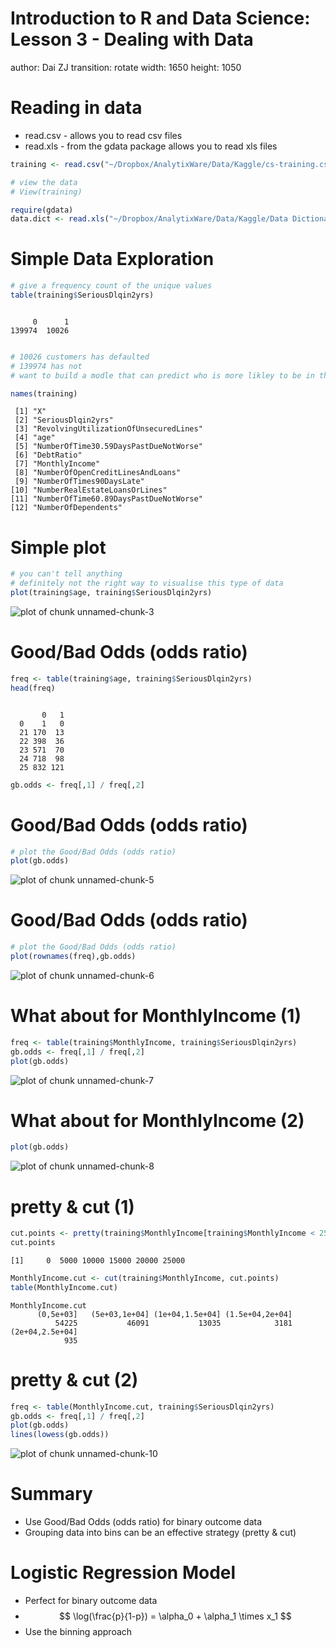 Introduction to R and Data Science: Lesson 3 - Dealing with Data
========================================================
author: Dai ZJ
transition: rotate
width: 1650
height: 1050




Reading in data
========================================================
- read.csv - allows you to read csv files
- read.xls - from the gdata package allows you to read xls files



```r
training <- read.csv("~/Dropbox/AnalytixWare/Data/Kaggle/cs-training.csv")

# view the data
# View(training)

require(gdata)
data.dict <- read.xls("~/Dropbox/AnalytixWare/Data/Kaggle/Data Dictionary.xls")
```


Simple Data Exploration
========================================================

```r
# give a frequency count of the unique values
table(training$SeriousDlqin2yrs)
```

```

     0      1 
139974  10026 
```

```r

# 10026 customers has defaulted 
# 139974 has not
# want to build a modle that can predict who is more likley to be in the 1 (defaulted) group

names(training)
```

```
 [1] "X"                                   
 [2] "SeriousDlqin2yrs"                    
 [3] "RevolvingUtilizationOfUnsecuredLines"
 [4] "age"                                 
 [5] "NumberOfTime30.59DaysPastDueNotWorse"
 [6] "DebtRatio"                           
 [7] "MonthlyIncome"                       
 [8] "NumberOfOpenCreditLinesAndLoans"     
 [9] "NumberOfTimes90DaysLate"             
[10] "NumberRealEstateLoansOrLines"        
[11] "NumberOfTime60.89DaysPastDueNotWorse"
[12] "NumberOfDependents"                  
```


Simple plot
========================================================

```r
# you can't tell anything
# definitely not the right way to visualise this type of data
plot(training$age, training$SeriousDlqin2yrs)
```

![plot of chunk unnamed-chunk-3](lesson_3_-_dealing_with_data-figure/unnamed-chunk-3.png) 


Good/Bad Odds (odds ratio)
========================================================

```r
freq <- table(training$age, training$SeriousDlqin2yrs)
head(freq)
```

```
    
       0   1
  0    1   0
  21 170  13
  22 398  36
  23 571  70
  24 718  98
  25 832 121
```

```r
gb.odds <- freq[,1] / freq[,2]
```


Good/Bad Odds (odds ratio)
========================================================

```r
# plot the Good/Bad Odds (odds ratio)
plot(gb.odds)
```

![plot of chunk unnamed-chunk-5](lesson_3_-_dealing_with_data-figure/unnamed-chunk-5.png) 


Good/Bad Odds (odds ratio)
========================================================

```r
# plot the Good/Bad Odds (odds ratio)
plot(rownames(freq),gb.odds)
```

![plot of chunk unnamed-chunk-6](lesson_3_-_dealing_with_data-figure/unnamed-chunk-6.png) 


What about for MonthlyIncome (1)
========================================================

```r
freq <- table(training$MonthlyIncome, training$SeriousDlqin2yrs)
gb.odds <- freq[,1] / freq[,2]
plot(gb.odds)
```

![plot of chunk unnamed-chunk-7](lesson_3_-_dealing_with_data-figure/unnamed-chunk-7.png) 



What about for MonthlyIncome (2)
========================================================

```r
plot(gb.odds)
```

![plot of chunk unnamed-chunk-8](lesson_3_-_dealing_with_data-figure/unnamed-chunk-8.png) 


pretty & cut (1)
========================================================

```r
cut.points <- pretty(training$MonthlyIncome[training$MonthlyIncome < 25000])
cut.points
```

```
[1]     0  5000 10000 15000 20000 25000
```

```r
MonthlyIncome.cut <- cut(training$MonthlyIncome, cut.points)
table(MonthlyIncome.cut)
```

```
MonthlyIncome.cut
      (0,5e+03]   (5e+03,1e+04] (1e+04,1.5e+04] (1.5e+04,2e+04] 
          54225           46091           13035            3181 
(2e+04,2.5e+04] 
            935 
```


pretty & cut (2)
========================================================

```r
freq <- table(MonthlyIncome.cut, training$SeriousDlqin2yrs)
gb.odds <- freq[,1] / freq[,2]
plot(gb.odds)
lines(lowess(gb.odds))
```

![plot of chunk unnamed-chunk-10](lesson_3_-_dealing_with_data-figure/unnamed-chunk-10.png) 


Summary
========================================================
- Use Good/Bad Odds (odds ratio) for binary outcome data
- Grouping data into bins can be an effective strategy (pretty & cut)

Logistic Regression Model
========================================================
- Perfect for binary outcome data
- $$ \log(\frac{p}{1-p}) =  \alpha_0 + \alpha_1 \times x_1 $$
- Use the binning approach
